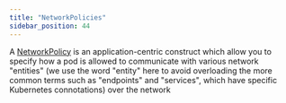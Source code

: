 ```yaml
---
title: "NetworkPolicies"
sidebar_position: 44
---
```


A [NetworkPolicy](https://kubernetes.io/docs/concepts/services-networking/network-policies/) is an application-centric construct which allow you to specify how a pod is allowed to communicate with various network "entities" (we use the word "entity" here to avoid overloading the more common terms such as "endpoints" and "services", which have specific Kubernetes connotations) over the network